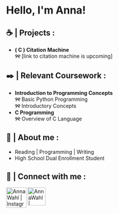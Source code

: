 <h1>Hello, I'm Anna! <br/></h1>

<h2>☕ | Projects :</h2>

<ul>
 <li> <b>( C ) Citation Machine</b> </br> </li>
  <b>୨୧</b> [link to citation machine is upcoming]
</ul>

<h2>✒️ | Relevant Coursework :</h2>

<ul>
  <li> <b>Introduction to Programming Concepts</b></li>
   <b>୨୧</b> Basic Python Programming</br>
   <b>୨୧</b> Introductory Concepts
  <li> <b>C Programming</b></li>
   <b>୨୧</b> Overview of C Language
</ul>
  
<h2> 🤎 | About me :</h2>
<ul>
   <li> Reading | Programming | Writing </li>
   <li> High School Dual Enrollment Student </li>
</ul>

<h2> 📜 | Connect with me :</h2>

[<img align="left" alt="AnnaWahl | Instagram" width="55px" height="55px" src="https://i.pinimg.com/736x/09/4f/dc/094fdc3a0809909f50828d900749bc88.jpg" />][instagram]
[<img align="left" alt="AnnaWahl | Gmail" width="49px" height="49px" src="https://encrypted-tbn0.gstatic.com/images?q=tbn:ANd9GcTj12_umnIk6JbTJc_6ctRYB_DnfISCGHe-C9qZnWkDh-miWaUrRlUfvIN0o6QOEG9PRaw&usqp=CAU" />][gmail]

[instagram]: https://www.instagram.com/jaspthefriendlyghost/
[gmail]: mailto:=wahlanna407@gmail.com

